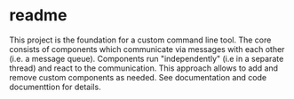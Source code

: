 
# readme

This project is the foundation for a custom command line tool.
The core consists of components which communicate via messages
with each other (i.e. a message queue). Components run "independently"
(i.e in a separate thread) and react to the communication. This
approach allows to add and remove custom components as needed. See
documentation and code documenttion for details.
